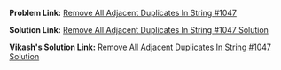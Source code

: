 **Problem Link:** [Remove All Adjacent Duplicates In String #1047](https://leetcode.com/problems/remove-all-adjacent-duplicates-in-string/)

**Solution Link:** [Remove All Adjacent Duplicates In String #1047 Solution](./Solution.java)

**Vikash's Solution Link:** [Remove All Adjacent Duplicates In String #1047 Solution](./Solution_Vikash.java)

